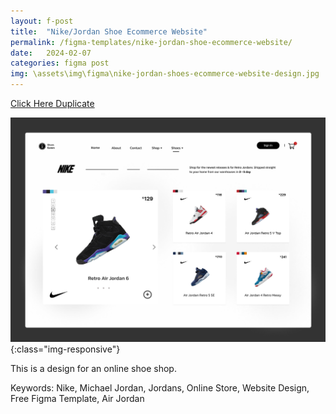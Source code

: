 ```yaml
---
layout: f-post
title:  "Nike/Jordan Shoe Ecommerce Website"
permalink: /figma-templates/nike-jordan-shoe-ecommerce-website/
date:   2024-02-07
categories: figma post
img: \assets\img\figma\nike-jordan-shoes-ecommerce-website-design.jpg
---
```



<a class="button" href="https://www.figma.com/community/file/1337258473533309410/nike-jordan-shoe-ecommerce-website-design" target="_blank">Click Here Duplicate</a>

![image-title-here](\assets\img\figma\nike-jordan-shoes-ecommerce-website-design.jpg){:class="img-responsive"}

This is a design for an online shoe shop.

Keywords: Nike, Michael Jordan, Jordans, Online Store, Website Design, Free Figma Template, Air Jordan


